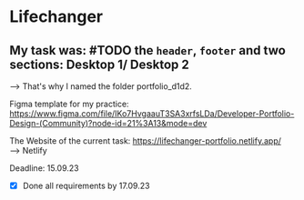 # Lifechanger
## My task was: #TODO the <code>header</code>, <code>footer</code> and two sections: Desktop 1/ Desktop 2
--> That's why I named the folder portfolio_d1d2.

Figma template for my practice:
https://www.figma.com/file/IKo7HvgaauT3SA3xrfsLDa/Developer-Portfolio-Design-(Community)?node-id=21%3A13&mode=dev

The Website of the current task:
https://lifechanger-portfolio.netlify.app/
<br />
--> Netlify

Deadline: 15.09.23 <br />
- [x] Done all requirements by 17.09.23